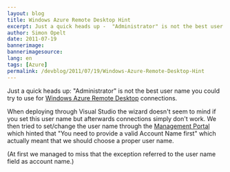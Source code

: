 ```yaml
---
layout: blog
title: Windows Azure Remote Desktop Hint
excerpt: Just a quick heads up -  "Administrator" is not the best user name you could try to use for Windows Azure Remote Desktop connections.
author: Simon Opelt
date: 2011-07-19
bannerimage: 
bannerimagesource: 
lang: en
tags: [Azure]
permalink: /devblog/2011/07/19/Windows-Azure-Remote-Desktop-Hint
---
```


<p>Just a quick heads up: "Administrator" is not the best user name you could try to use for <a href="http://msdn.microsoft.com/library/gg443832.aspx" target="_blank">Windows Azure Remote Desktop</a> connections.</p><p>When deploying through Visual Studio the wizard doesn't seem to mind if you set this user name but afterwards connections simply don't work. We then tried to set/change the user name through the <a href="https://windows.azure.com/" target="_blank">Management Portal</a> which hinted that "You need to provide a valid Account Name first" which actually meant that we should choose a proper user name.</p><p>(At first we managed to miss that the exception referred to the user name field as account name.)</p>